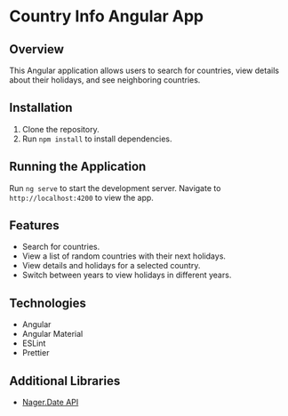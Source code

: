 # Country Info Angular App

## Overview

This Angular application allows users to search for countries, view details about their holidays, and see neighboring countries.

## Installation

1. Clone the repository.
2. Run `npm install` to install dependencies.

## Running the Application

Run `ng serve` to start the development server. Navigate to `http://localhost:4200` to view the app.

## Features

- Search for countries.
- View a list of random countries with their next holidays.
- View details and holidays for a selected country.
- Switch between years to view holidays in different years.

## Technologies

- Angular
- Angular Material
- ESLint
- Prettier

## Additional Libraries

- [Nager.Date API](https://date.nager.at/swagger/index.html)
